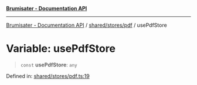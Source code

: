 [**Brumisater - Documentation API**](../../../../README.md)

***

[Brumisater - Documentation API](../../../../README.md) / [shared/stores/pdf](../README.md) / usePdfStore

# Variable: usePdfStore

> `const` **usePdfStore**: `any`

Defined in: [shared/stores/pdf.ts:19](https://github.com/your-repo/brumisater-nuxt4/blob/main/shared/stores/pdf.ts#L19)
